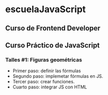 # escuelaJavaScript

## Curso de Frontend Developer

## Curso Práctico de JavaScript

### Talles #1: Figuras geométricas

- Primer paso: definir las fórmulas
- Segundo paso: implemetar fórmulas en JS.
- Tercer paso: crear funciones.
- Cuarto paso: integrar JS con HTML